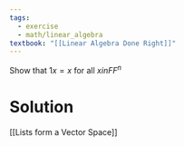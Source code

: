 ```yaml
---
tags:
  - exercise
  - math/linear_algebra
textbook: "[[Linear Algebra Done Right]]"
---
```

Show that $1 x = x$ for all $x in FF^n$
# Solution
[[Lists form a Vector Space]]